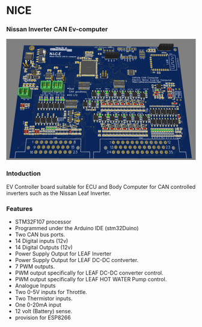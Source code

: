# NICE

### Nissan Inverter CAN Ev-computer


![N.I.C.E](https://github.com/mackelec/NICE/blob/main/images/NICE.PNG)


### Intoduction

EV Controller board suitable for ECU and Body Computer for CAN controlled inverters such as the Nissan Leaf Inverter.

### Features

 * STM32F107 processor
 * Programmed under the Arduino IDE (stm32Duino)
 * Two CAN bus ports.
 * 14 Digital inputs (12v)
 * 14 Digital Outputs (12v) 
 * Power Supply Output for LEAF Inverter
 * Power Supply Output for LEAF DC-DC contverter.
 * 7 PWM outputs.
 * PWM output specifically for LEAF DC-DC converter control.
 * PWM output specifically for LEAF HOT WATER Pump control.
 * Analogue Inputs
  * Two 0-5V inputs for Throttle.
  * Two Thermistor inputs.
  * One 0-20mA input 
  * 12 volt (Battery) sense.
 * provision for ESP8266
 

